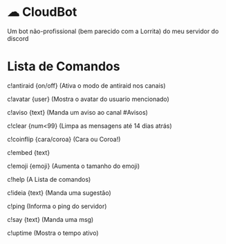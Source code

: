 # ☁ CloudBot
 Um bot não-profissional (bem parecido com a Lorrita) do meu servidor do discord

# Lista de Comandos
   c!antiraid {on/off} (Ativa o modo de antiraid nos canais)

   c!avatar {user} (Mostra o avatar do usuario mencionado)

   c!aviso {text} (Manda um aviso ao canal #Avisos)

   c!clear {num<99} (Limpa as mensagens até 14 dias atrás)

   c!coinflip {cara/coroa} (Cara ou Coroa!)

   c!embed {text}

   c!emoji {emoji} (Aumenta o tamanho do emoji)

   c!help (A Lista de comandos)

   c!ideia {text} (Manda uma sugestão)

   c!ping (Informa o ping do servidor)

   c!say {text} (Manda uma msg)

   c!uptime (Mostra o tempo ativo)
   

